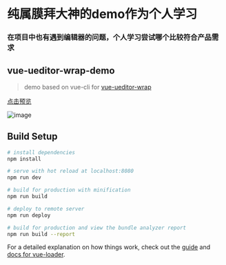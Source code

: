 # 纯属膜拜大神的demo作为个人学习
### 在项目中也有遇到编辑器的问题，个人学习尝试哪个比较符合产品需求
## vue-ueditor-wrap-demo

> demo based on vue-cli for [vue-ueditor-wrap](https://github.com/HaoChuan9421/vue-ueditor-wrap)


[点击预览](https://haochuan9421.github.io/vue-ueditor-wrap-demo/)

![image](https://github.com/HaoChuan9421/vue-ueditor-wrap/raw/master/assets/images/demo.gif)

## Build Setup

``` bash
# install dependencies
npm install

# serve with hot reload at localhost:8080
npm run dev

# build for production with minification
npm run build

# deploy to remote server
npm run deploy

# build for production and view the bundle analyzer report
npm run build --report
```

For a detailed explanation on how things work, check out the [guide](http://vuejs-templates.github.io/webpack/) and [docs for vue-loader](http://vuejs.github.io/vue-loader).
